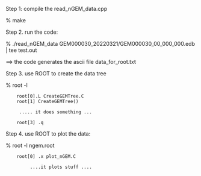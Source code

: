 Step 1: compile the read_nGEM_data.cpp

% make

Step 2. run the code:

% ./read_nGEM_data GEM000030_20220321/GEM000030_00_000_000.edb | tee test.out

==> the code generates the ascii file data_for_root.txt

Step 3.  use ROOT to create the data tree 

% root -l

		root[0].L CreateGEMTree.C  
		root[1] CreateGEMTree()

		 ..... it does something ...
 
		root[3] .q

Step 4. use ROOT to plot the data:

% root -l ngem.root

	    root[0] .x plot_nGEM.C
	        
	         ....it plots stuff ....

